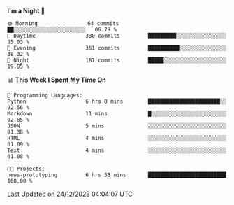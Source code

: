 <!--START_SECTION:waka-->
**I'm a Night 🦉** 

```text
🌞 Morning                64 commits          ██░░░░░░░░░░░░░░░░░░░░░░░   06.79 % 
🌆 Daytime                330 commits         █████████░░░░░░░░░░░░░░░░   35.03 % 
🌃 Evening                361 commits         ██████████░░░░░░░░░░░░░░░   38.32 % 
🌙 Night                  187 commits         █████░░░░░░░░░░░░░░░░░░░░   19.85 % 
```


📊 **This Week I Spent My Time On** 

```text
💬 Programming Languages: 
Python                   6 hrs 8 mins        ███████████████████████░░   92.56 % 
Markdown                 11 mins             █░░░░░░░░░░░░░░░░░░░░░░░░   02.85 % 
JSON                     5 mins              ░░░░░░░░░░░░░░░░░░░░░░░░░   01.38 % 
HTML                     4 mins              ░░░░░░░░░░░░░░░░░░░░░░░░░   01.09 % 
Text                     4 mins              ░░░░░░░░░░░░░░░░░░░░░░░░░   01.08 % 

🐱‍💻 Projects: 
news-prototyping         6 hrs 38 mins       █████████████████████████   100.00 % 
```


 Last Updated on 24/12/2023 04:04:07 UTC
<!--END_SECTION:waka-->
